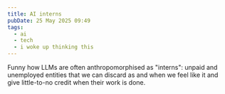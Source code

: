 ```yaml
---
title: AI interns
pubDate: 25 May 2025 09:49
tags: 
  - ai
  - tech
  - i woke up thinking this
---
```


Funny how LLMs are often anthropomorphised as "interns": unpaid and unemployed entities that we can discard as and when we feel like it and give little-to-no credit when their work is done.